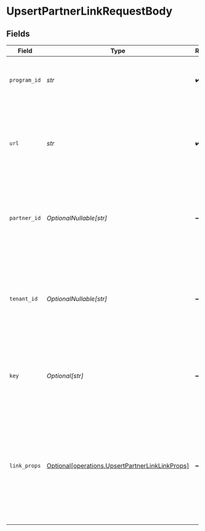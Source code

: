 # UpsertPartnerLinkRequestBody


## Fields

| Field                                                                                                                                       | Type                                                                                                                                        | Required                                                                                                                                    | Description                                                                                                                                 |
| ------------------------------------------------------------------------------------------------------------------------------------------- | ------------------------------------------------------------------------------------------------------------------------------------------- | ------------------------------------------------------------------------------------------------------------------------------------------- | ------------------------------------------------------------------------------------------------------------------------------------------- |
| `program_id`                                                                                                                                | *str*                                                                                                                                       | :heavy_check_mark:                                                                                                                          | The ID of the program that the partner is enrolled in.                                                                                      |
| `url`                                                                                                                                       | *str*                                                                                                                                       | :heavy_check_mark:                                                                                                                          | The URL to shorten. Will throw an error if the domain doesn't match the program's default URL domain.                                       |
| `partner_id`                                                                                                                                | *OptionalNullable[str]*                                                                                                                     | :heavy_minus_sign:                                                                                                                          | The ID of the partner to create a link for. Will take precedence over `tenantId` if provided.                                               |
| `tenant_id`                                                                                                                                 | *OptionalNullable[str]*                                                                                                                     | :heavy_minus_sign:                                                                                                                          | The ID of the partner in your system. If both `partnerId` and `tenantId` are not provided, an error will be thrown.                         |
| `key`                                                                                                                                       | *Optional[str]*                                                                                                                             | :heavy_minus_sign:                                                                                                                          | The short link slug. If not provided, a random 7-character slug will be generated.                                                          |
| `link_props`                                                                                                                                | [Optional[operations.UpsertPartnerLinkLinkProps]](../../models/operations/upsertpartnerlinklinkprops.md)                                    | :heavy_minus_sign:                                                                                                                          | Additional properties that you can pass to the partner's short link. Will be used to override the default link properties for this partner. |